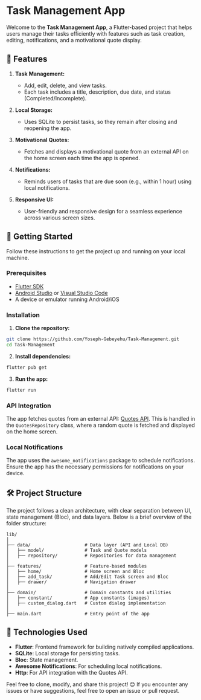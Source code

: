 # Task Management App

Welcome to the **Task Management App**, a Flutter-based project that helps users manage their tasks efficiently with features such as task creation, editing, notifications, and a motivational quote display.

## 📑 Features

1. **Task Management:**

   - Add, edit, delete, and view tasks.
   - Each task includes a title, description, due date, and status (Completed/Incomplete).

2. **Local Storage:**

   - Uses SQLite to persist tasks, so they remain after closing and reopening the app.

3. **Motivational Quotes:**

   - Fetches and displays a motivational quote from an external API on the home screen each time the app is opened.

4. **Notifications:**

   - Reminds users of tasks that are due soon (e.g., within 1 hour) using local notifications.

5. **Responsive UI:**
   - User-friendly and responsive design for a seamless experience across various screen sizes.

## 🚀 Getting Started

Follow these instructions to get the project up and running on your local machine.

### Prerequisites

- [Flutter SDK](https://flutter.dev/docs/get-started/install)
- [Android Studio](https://developer.android.com/studio) or [Visual Studio Code](https://code.visualstudio.com/)
- A device or emulator running Android/iOS

### Installation

1. **Clone the repository:**

```bash
git clone https://github.com/Yoseph-Gebeyehu/Task-Management.git
cd Task-Management
```

2. **Install dependencies:**

```bash
flutter pub get
```

3. **Run the app:**

```bash
flutter run
```

### API Integration

The app fetches quotes from an external API: [Quotes API](https://type.fit/api/quotes). This is handled in the `QuotesRepository` class, where a random quote is fetched and displayed on the home screen.

### Local Notifications

The app uses the `awesome_notifications` package to schedule notifications. Ensure the app has the necessary permissions for notifications on your device.

## 🛠️ Project Structure

The project follows a clean architecture, with clear separation between UI, state management (Bloc), and data layers. Below is a brief overview of the folder structure:

```
lib/
│
├── data/                    # Data layer (API and Local DB)
│   ├── model/               # Task and Quote models
│   ├── repository/          # Repositories for data management
│
├── features/                # Feature-based modules
│   ├── home/                # Home screen and Bloc
│   ├── add_task/            # Add/Edit Task screen and Bloc
│   ├── drawer/              # Navigation drawer
│
├── domain/                  # Domain constants and utilities
│   ├── constant/            # App constants (images)
│   ├── custom_dialog.dart   # Custom dialog implementation
│
├── main.dart                # Entry point of the app
```

## 🔧 Technologies Used

- **Flutter**: Frontend framework for building natively compiled applications.
- **SQLite**: Local storage for persisting tasks.
- **Bloc**: State management.
- **Awesome Notifications**: For scheduling local notifications.
- **Http**: For API integration with the Quotes API.

Feel free to clone, modify, and share this project! 😊 If you encounter any issues or have suggestions, feel free to open an issue or pull request.
